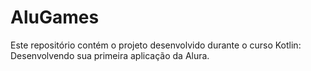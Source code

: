 # AluGames
Este repositório contém o projeto desenvolvido durante o curso Kotlin: Desenvolvendo sua primeira aplicação da Alura.
